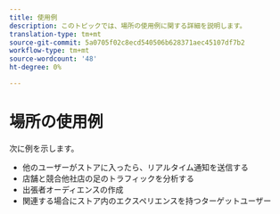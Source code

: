 ```yaml
---
title: 使用例
description: このトピックでは、場所の使用例に関する詳細を説明します。
translation-type: tm+mt
source-git-commit: 5a0705f02c8ecd540506b628371aec45107df7b2
workflow-type: tm+mt
source-wordcount: '48'
ht-degree: 0%

---
```



# 場所の使用例

次に例を示します。

* 他のユーザーがストアに入ったら、リアルタイム通知を送信する
* 店舗と競合他社店の足のトラフィックを分析する
* 出張者オーディエンスの作成
* 関連する場合にストア内のエクスペリエンスを持つターゲットユーザー
